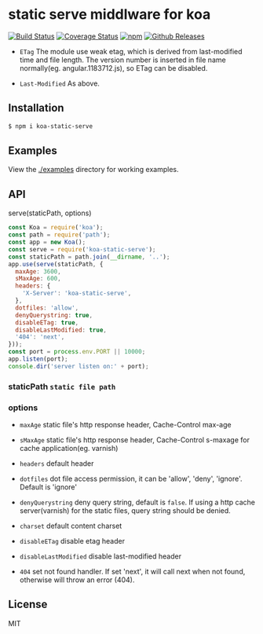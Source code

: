 # static serve middlware for koa

[![Build Status](https://travis-ci.org/vicanso/koa-static-serve.svg?style=flat-square)](https://travis-ci.org/vicanso/koa-static-serve)
[![Coverage Status](https://img.shields.io/coveralls/vicanso/koa-static-serve/master.svg?style=flat)](https://coveralls.io/r/vicanso/koa-static-serve?branch=master)
[![npm](http://img.shields.io/npm/v/koa-static-serve.svg?style=flat-square)](https://www.npmjs.org/package/koa-static-serve)
[![Github Releases](https://img.shields.io/npm/dm/koa-static-serve.svg?style=flat-square)](https://github.com/vicanso/koa-static-serve)

- `ETag` The module use weak etag, which is derived from last-modified time and file length. The version number is inserted in file name normally(eg. angular.1183712.js), so ETag can be disabled.

- `Last-Modified` As above.

## Installation

```bash
$ npm i koa-static-serve
```

## Examples
  
View the [./examples](examples) directory for working examples. 

## API

serve(staticPath, options)

```js
const Koa = require('koa');
const path = require('path');
const app = new Koa();
const serve = require('koa-static-serve');
const staticPath = path.join(__dirname, '..');
app.use(serve(staticPath, {
  maxAge: 3600,
  sMaxAge: 600,
  headers: {
    'X-Server': 'koa-static-serve',
  },
  dotfiles: 'allow',
  denyQuerystring: true,
  disableETag: true,
  disableLastModified: true,
  '404': 'next',
}));
const port = process.env.PORT || 10000;
app.listen(port);
console.dir('server listen on:' + port);
```

### staticPath `static file path`

### options

- `maxAge` static file's http response header, Cache-Control max-age

- `sMaxAge` static file's http response header, Cache-Control s-maxage for cache application(eg. varnish)

- `headers` default header

- `dotfiles` dot file access permission, it can be 'allow', 'deny', 'ignore'. Default is 'ignore'

- `denyQuerystring` deny query string, default is `false`. If using a http cache server(varnish) for the static files, query string should be denied. 

- `charset` default content charset

- `disableETag` disable etag header

- `disableLastModified` disable last-modified header

- `404` set not found handler. If set 'next', it will call next when not found, otherwise will throw an error (404).

## License

MIT
